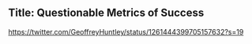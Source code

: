 Title: Questionable Metrics of Success
---

<?# Twitter 1261115581769498625 /?>

https://twitter.com/GeoffreyHuntley/status/1261444399705157632?s=19
